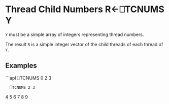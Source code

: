 <!-- Hidden search keywords -->
<div style="display: none;">
  ⎕TCNUMS TCNUMS
</div>






<h1 class="heading"><span class="name">Thread Child Numbers</span> <span class="command">R←⎕TCNUMS Y</span></h1>



`Y` must be a simple array of integers representing thread numbers.


The result `R` is a simple integer vector of the child threads of each thread of `Y`.

<h2 class="example">Examples</h2>
```apl
      ⎕TCNUMS 0
2 3
 
      ⎕TCNUMS 2 3
4 5 6 7 8 9
```



